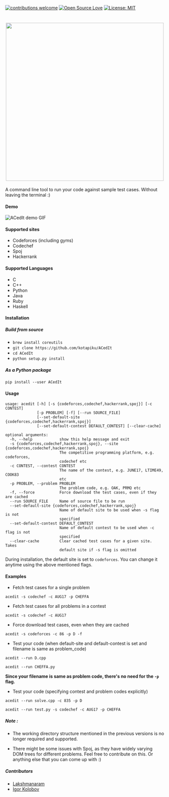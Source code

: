 [![contributions welcome](https://img.shields.io/badge/contributions-welcome-brightgreen.svg?style=flat)](https://github.com/coderick14/ACedIt/issues)
[![Open Source Love](https://badges.frapsoft.com/os/v1/open-source.png?v=103)](https://github.com/coderick14/ACedIt)
[![License: MIT](https://img.shields.io/badge/License-MIT-yellow.svg)](https://opensource.org/licenses/MIT)
<h1 align="center">
    <img src="https://github.com/coderick14/ACedIt/blob/master/images/logo.png" width="500"/><br/>
</h1>
A command line tool to run your code against sample test cases. Without leaving the terminal :) 

#### Demo
![ACedIt demo GIF](https://github.com/coderick14/ACedIt/blob/master/images/demo.gif "Simple demo of how ACedIt works" )  

#### Supported sites
+ Codeforces (including gyms)
+ Codechef
+ Spoj
+ Hackerrank

#### Supported Languages
+ C
+ C++
+ Python
+ Java
+ Ruby
+ Haskell

#### Installation
##### Build from source
+ `brew install coreutils`
+ `git clone https://github.com/kotapiku/ACedIt`
+ `cd ACedIt`
+ `python setup.py install`

##### As a Python package
```
pip install --user ACedIt
```

#### Usage
```
usage: acedit [-h] [-s {codeforces,codechef,hackerrank,spoj}] [-c CONTEST]
              [-p PROBLEM] [-f] [--run SOURCE_FILE]
              [--set-default-site {codeforces,codechef,hackerrank,spoj}]
              [--set-default-contest DEFAULT_CONTEST] [--clear-cache]

optional arguments:
  -h, --help            show this help message and exit
  -s {codeforces,codechef,hackerrank,spoj}, --site {codeforces,codechef,hackerrank,spoj}
                        The competitive programming platform, e.g. codeforces,
                        codechef etc
  -c CONTEST, --contest CONTEST
                        The name of the contest, e.g. JUNE17, LTIME49, COOK83
                        etc
  -p PROBLEM, --problem PROBLEM
                        The problem code, e.g. OAK, PRMQ etc
  -f, --force           Force download the test cases, even if they are cached
  --run SOURCE_FILE     Name of source file to be run
  --set-default-site {codeforces,codechef,hackerrank,spoj}
                        Name of default site to be used when -s flag is not
                        specified
  --set-default-contest DEFAULT_CONTEST
                        Name of default contest to be used when -c flag is not
                        specified
  --clear-cache         Clear cached test cases for a given site. Takes
                        default site if -s flag is omitted

```
During installation, the default site is set to `codeforces`. You can change it anytime using the above mentioned flags.  

#### Examples
+ Fetch test cases for a single problem  
```
acedit -s codechef -c AUG17 -p CHEFFA
```
+ Fetch test cases for all problems in a contest  
```
acedit -s codechef -c AUG17
```
+ Force download test cases, even when they are cached  
```
acedit -s codeforces -c 86 -p D -f
```
+ Test your code (when default-site and default-contest is set and filename is same as problem_code)
```
acedit --run D.cpp
```
```
acedit --run CHEFFA.py
```
**Since your filename is same as problem code, there's no need for the `-p` flag.**
+ Test your code (specifying contest and problem codes explicitly)
```
acedit --run solve.cpp -c 835 -p D
```
```
acedit --run test.py -s codechef -c AUG17 -p CHEFFA
```

##### Note :
+ The working directory structure mentioned in the previous versions is no longer required and supported.

+ There might be some issues with Spoj, as they have widely varying DOM trees for different problems. Feel free to contribute on this. Or anything else that you can come up with :)

##### Contributors
+ [Lakshmanaram](https://github.com/lakshmanaram)
+ [Igor Kolobov](https://github.com/Igorjan94)
